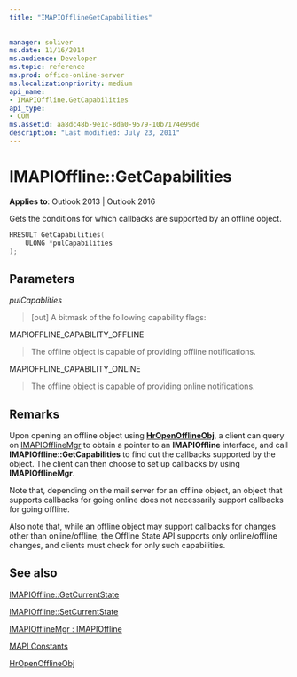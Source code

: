 ```yaml
---
title: "IMAPIOfflineGetCapabilities"
 
 
manager: soliver
ms.date: 11/16/2014
ms.audience: Developer
ms.topic: reference
ms.prod: office-online-server
ms.localizationpriority: medium
api_name:
- IMAPIOffline.GetCapabilities
api_type:
- COM
ms.assetid: aa8dc48b-9e1c-8da0-9579-10b7174e99de
description: "Last modified: July 23, 2011"
---
```


# IMAPIOffline::GetCapabilities

  
  
**Applies to**: Outlook 2013 | Outlook 2016 
  
Gets the conditions for which callbacks are supported by an offline object.
  
```cpp
HRESULT GetCapabilities( 
    ULONG *pulCapabilities 
);
```

## Parameters

 _pulCapablities_
  
> [out] A bitmask of the following capability flags:
    
MAPIOFFLINE_CAPABILITY_OFFLINE
  
> The offline object is capable of providing offline notifications.
    
MAPIOFFLINE_CAPABILITY_ONLINE
  
> The offline object is capable of providing online notifications.
    
## Remarks

Upon opening an offline object using **[HrOpenOfflineObj](hropenofflineobj.md)**, a client can query on [IMAPIOfflineMgr](imapiofflinemgrimapioffline.md) to obtain a pointer to an **IMAPIOffline** interface, and call **IMAPIOffline::GetCapabilities** to find out the callbacks supported by the object. The client can then choose to set up callbacks by using **IMAPIOfflineMgr**.
  
Note that, depending on the mail server for an offline object, an object that supports callbacks for going online does not necessarily support callbacks for going offline.
  
Also note that, while an offline object may support callbacks for changes other than online/offline, the Offline State API supports only online/offline changes, and clients must check for only such capabilities.
  
## See also



[IMAPIOffline::GetCurrentState](imapioffline-getcurrentstate.md)
  
[IMAPIOffline::SetCurrentState](imapioffline-setcurrentstate.md)
  
[IMAPIOfflineMgr : IMAPIOffline](imapiofflinemgrimapioffline.md)


[MAPI Constants](mapi-constants.md)
  
[HrOpenOfflineObj](hropenofflineobj.md)

